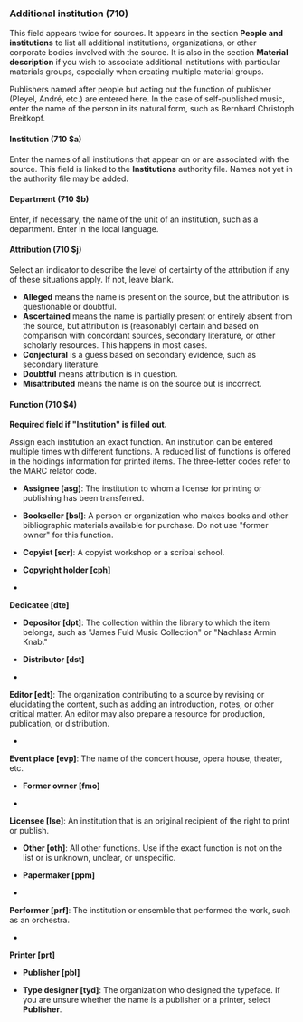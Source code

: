 ### Additional institution (710)

This field appears twice for sources. It appears in the section **People and institutions** to list all additional institutions, organizations, or other corporate bodies involved with the source. It is also in the section **Material description** if you wish to associate additional institutions with particular materials groups, especially when creating multiple material groups.

Publishers named after people but acting out the function of publisher (Pleyel, André, etc.) are entered here. In the case of self-published music, enter the name of the person in its natural form, such as Bernhard Christoph Breitkopf.

#### Institution (710 $a)

Enter the names of all institutions that appear on or are associated with the source. This field is linked to the **Institutions** authority file. Names not yet in the authority file may be added.

#### Department (710 $b)

Enter, if necessary, the name of the unit of an institution, such as a department. Enter in the local language.

#### Attribution (710 $j)

Select an indicator to describe the level of certainty of the attribution if any of these situations apply. If not, leave blank.

- **Alleged** means the name is present on the source, but the attribution is questionable or doubtful.
- **Ascertained** means the name is partially present or entirely absent from the source, but attribution is (reasonably) certain and based on comparison with concordant sources, secondary literature, or other scholarly resources. This happens in most cases.
- **Conjectural** is a guess based on secondary evidence, such as secondary literature.
- **Doubtful** means attribution is in question.
- **Misattributed** means the name is on the source but is incorrect.

#### Function (710 $4)

**Required field if "Institution" is filled out.**

Assign each institution an exact function. An institution can be entered multiple times with different functions. A reduced list of functions is offered in the holdings information for printed items. The three-letter codes refer to the MARC relator code.

- **Assignee [asg]**: The institution to whom a license for printing or publishing has been transferred.
- **Bookseller [bsl]**: A person or organization who makes books and other bibliographic materials available for purchase. Do not use "former owner" for this function.

- **Copyist [scr]**: A copyist workshop or a scribal school.

- **Copyright holder [cph]**

-

**Dedicatee [dte]**

- **Depositor [dpt]**: The collection within the library to which the item belongs, such as "James Fuld Music Collection" or "Nachlass Armin Knab."

- **Distributor [dst]**
-

**Editor [edt]**: The organization contributing to a source by revising or elucidating the content, such as adding an introduction, notes, or other critical matter. An editor may also prepare a resource for production, publication, or distribution.

-

**Event place [evp]**: The name of the concert house, opera house, theater, etc.

- **Former owner [fmo]**

-

**Licensee [lse]**: An institution that is an original recipient of the right to print or publish.

- **Other [oth]**: All other functions. Use if the exact function is not on the list or is unknown, unclear, or unspecific.

- **Papermaker [ppm]**
-

**Performer [prf]**: The institution or ensemble that performed the work, such as an orchestra.

-

**Printer [prt]**

- **Publisher [pbl]**

- **Type designer [tyd]**: The organization who designed the typeface. If you are unsure whether the name is a publisher or a printer, select **Publisher**.